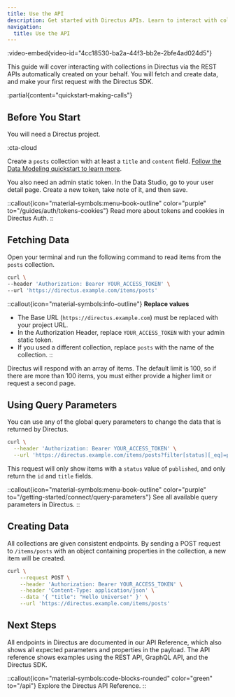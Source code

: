```yaml
---
title: Use the API
description: Get started with Directus APIs. Learn to interact with collections, fetch, and create data.
navigation: 
  title: Use the API
---
```


:video-embed{video-id="4cc18530-ba2a-44f3-bb2e-2bfe4ad024d5"}

This guide will cover interacting with collections in Directus via the REST APIs automatically created on your behalf. You will fetch and create data, and make your first request with the Directus SDK.

:partial{content="quickstart-making-calls"}

## Before You Start

You will need a Directus project.

:cta-cloud

Create a `posts` collection with at least a `title` and `content` field. [Follow the Data Modeling quickstart to learn more](/guides/data-model/quickstart).

You also need an admin static token. In the Data Studio, go to your user detail page. Create a new token, take note of it, and then save.

::callout{icon="material-symbols:menu-book-outline" color="purple" to="/guides/auth/tokens-cookies"}
Read more about tokens and cookies in Directus Auth.
::

## Fetching Data

Open your terminal and run the following command to read items from the `posts` collection.

```bash [Terminal]
curl \
--header 'Authorization: Bearer YOUR_ACCESS_TOKEN' \
--url 'https://directus.example.com/items/posts'
```

::callout{icon="material-symbols:info-outline"}
**Replace values**  
- The Base URL (`https://directus.example.com`) must be replaced with your project URL.
- In the Authorization Header, replace `YOUR_ACCESS_TOKEN` with your admin static token.
- If you used a different collection, replace `posts` with the name of the collection.
::

Directus will respond with an array of items. The default limit is 100, so if there are more than 100 items, you must either provide a higher limit or request a second page.

## Using Query Parameters

You can use any of the global query parameters to change the data that is returned by Directus.

```bash [Terminal]
curl \
  --header 'Authorization: Bearer YOUR_ACCESS_TOKEN' \
  --url 'https://directus.example.com/items/posts?filter[status][_eq]=published&fields=id,title'
```

This request will only show items with a `status` value of `published`, and only return the `id` and `title` fields.

::callout{icon="material-symbols:menu-book-outline" color="purple" to="/getting-started/connect/query-parameters"}
See all available query parameters in Directus.
::

## Creating Data

All collections are given consistent endpoints. By sending a POST request to `/items/posts` with an object containing properties in the collection, a new item will be created.

```bash [Terminal]
curl \
	--request POST \
	--header 'Authorization: Bearer YOUR_ACCESS_TOKEN' \
	--header 'Content-Type: application/json' \
	--data '{ "title": "Hello Universe!" }' \
  	--url 'https://directus.example.com/items/posts'
```

## Next Steps

All endpoints in Directus are documented in our API Reference, which also shows all expected parameters and properties in the payload. The API reference shows examples using the REST API, GraphQL API, and the Directus SDK.

::callout{icon="material-symbols:code-blocks-rounded" color="green" to="/api"}
Explore the Directus API Reference.
::
